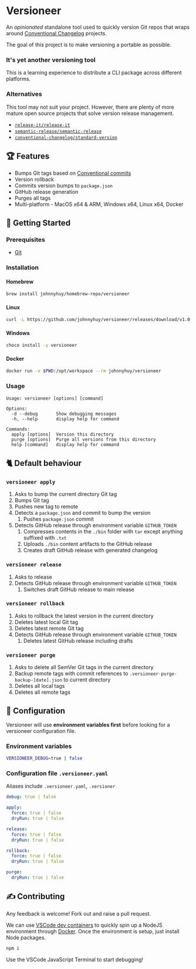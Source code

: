 # Versioneer

An *opinionated* standalone tool used to quickly version Git repos that wraps around [Conventional Changelog](https://github.com/conventional-changelog) projects.

The goal of this project is to make versioning a portable as possible.

### It's yet another versioning tool

This is a learning experience to distribute a CLI package across different platforms.

### Alternatives

This tool may not suit your project. However, there are plenty of more mature open source projects that solve version release management.

- [`release-it/release-it`](https://github.com/release-it/release-it#git)
- [`semantic-release/semantic-release`](https://github.com/semantic-release/semantic-release)
- [`conventional-changelog/standard-version`](https://github.com/conventional-changelog/standard-version)

## 🏆 Features

- Bumps Git tags based on [Conventional commits](https://www.conventionalcommits.org/en/v1.0.0/)
- Version rollback
- Commits version bumps to `package.json`
- GitHub release generation
- Purges all tags
- Multi-platform - MacOS x64 & ARM, Windows x64, Linux x64, Docker

## 🚀 Getting Started


### Prerequisites

- [Git](https://git-scm.com/)

### Installation

#### Homebrew

```bash
brew install johnnyhuy/homebrew-repo/versioneer
```

#### Linux

```bash
curl -L https://github.com/johnnyhuy/versioneer/releases/download/v1.0.0/versioneer-linux-x64.tar.gz -O - | tar -xf /usr/local/bin/versioneer
```

#### Windows

```bash
choco install -y versioneer
```

#### Docker

```bash
docker run -v $PWD:/opt/workspace --rm johnnyhuy/versioneer
```

### Usage

```text
Usage: versioneer [options] [command]

Options:
  -d --debug       Show debugging messages
  -h, --help       display help for command

Commands:
  apply [options]  Version this directory
  purge [options]  Purge all versions from this directory
  help [command]   display help for command
```

## 🐈 Default behaviour

### `versioneer apply`

1. Asks to bump the current directory Git tag
2. Bumps Git tag
3. Pushes new tag to remote
4. Detects a `package.json` and commit to bump the version
   1. Pushes `package.json` commit
5. Detects GitHub release through environment variable `GITHUB_TOKEN`
   1. Compresses contents in the `./bin` folder with `tar` except anything suffixed with `.txt`
   2. Uploads `./bin` content artifacts to the GitHub release
   3. Creates draft GitHub release with generated changelog

### `versioneer release`

1. Asks to release
2. Detects GitHub release through environment variable `GITHUB_TOKEN`
   1. Switches draft GitHub release to main release

### `versioneer rollback`

1. Asks to rollback the latest version in the current directory
2. Deletes latest local Git tag
3. Deletes latest remote Git tag
4. Detects GitHub release through environment variable `GITHUB_TOKEN`
   1. Deletes latest GitHub release including drafts 

### `versioneer purge`

1. Asks to delete all SemVer Git tags in the current directory
2. Backup remote tags with commit references to `.versioneer-purge-backup-[date].json` to current directory
3. Deletes all local tags
4. Deletes all remote tags

## 📜 Configuration

Versioneer will use **environment variables first** before looking for a versioneer configuration file.

### Environment variables

```bash
VERSIONEER_DEBUG=true | false
```

### Configuration file `.versioneer.yaml`

Aliases include `.versioneer.yaml`, `.versioner`

```yaml
debug: true | false

apply:
  force: true | false
  dryRun: true | false

release:
  force: true | false
  dryRun: true | false

rollback:
  force: true | false
  dryRun: true | false

purge:
  dryRun: true | false
```

## ✍️ Contributing

Any feedback is welcome! Fork out and raise a pull request.

We can use [VSCode dev containers](https://code.visualstudio.com/docs/remote/containers) to quickly spin up a NodeJS environment through [Docker](https://docs.docker.com/get-docker/). Once the environment is setup, just install Node packages.

```bash
npm i
```

Use the VSCode JavaScript Terminal to start debugging!

